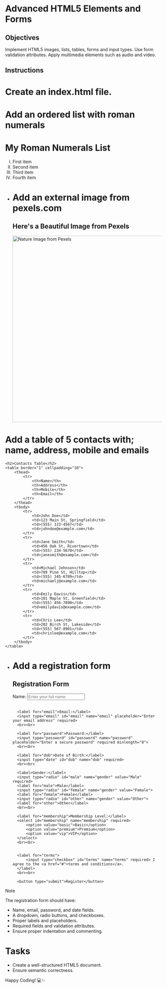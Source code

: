 # Advanced HTML5 Elements and Forms

## Objectives
Implement HTML5 images, lists, tables, forms and input types.
Use form validation attributes.
Apply multimedia elements such as audio and video.

## Instructions

# Create an index.html file.
# Add an ordered list with roman numerals
<!DOCTYPE html>
<html lang="en">
<head>
    <meta charset="UTF-8">
    <meta name="viewport" content="width=device-width, initial-scale=1.0">
    <title>Ordered List with Roman Numerals</title>
</head>
<body>
    <h1>My Roman Numerals List</h1>
    <ol type="I">
        <li>First item</li>
        <li>Second item</li>
        <li>Third item</li>
        <li>Fourth item</li>
    </ol>
</body>
</html>

- # Add an external image from pexels.com
   <h2>Here's a Beautiful Image from Pexels</h2>
    <img src="https://images.pexels.com/photos/34950/pexels-photo-34950.jpeg" alt="Nature Image from Pexels" width="600">

</body>
</html>

# Add a table of 5 contacts with; name, address, mobile and emails

    <h2>Contacts Table</h2>
    <table border="1" cellpadding="10">
        <thead>
            <tr>
                <th>Name</th>
                <th>Address</th>
                <th>Mobile</th>
                <th>Email</th>
            </tr>
        </thead>
        <tbody>
            <tr>
                <td>John Doe</td>
                <td>123 Main St, Springfield</td>
                <td>(555) 123-4567</td>
                <td>johndoe@example.com</td>
            </tr>
            <tr>
                <td>Jane Smith</td>
                <td>456 Oak St, Rivertown</td>
                <td>(555) 234-5678</td>
                <td>janesmith@example.com</td>
            </tr>
            <tr>
                <td>Michael Johnson</td>
                <td>789 Pine St, Hilltop</td>
                <td>(555) 345-6789</td>
                <td>michaelj@example.com</td>
            </tr>
            <tr>
                <td>Emily Davis</td>
                <td>101 Maple St, Greenfield</td>
                <td>(555) 456-7890</td>
                <td>emilydavis@example.com</td>
            </tr>
            <tr>
                <td>Chris Lee</td>
                <td>202 Birch St, Lakeside</td>
                <td>(555) 567-8901</td>
                <td>chrislee@example.com</td>
            </tr>
        </tbody>
    </table>

</body>
</html>

- # Add a registration form
    <h2>Registration Form</h2>
    <form action="#" method="POST">
        <label for="name">Name:</label>
        <input type="text" id="name" name="name" placeholder="Enter your full name" required>
        <br><br>

        <label for="email">Email:</label>
        <input type="email" id="email" name="email" placeholder="Enter your email address" required>
        <br><br>

        <label for="password">Password:</label>
        <input type="password" id="password" name="password" placeholder="Enter a secure password" required minlength="8">
        <br><br>

        <label for="dob">Date of Birth:</label>
        <input type="date" id="dob" name="dob" required>
        <br><br>

        <label>Gender:</label>
        <input type="radio" id="male" name="gender" value="Male" required>
        <label for="male">Male</label>
        <input type="radio" id="female" name="gender" value="Female">
        <label for="female">Female</label>
        <input type="radio" id="other" name="gender" value="Other">
        <label for="other">Other</label>
        <br><br>

        <label for="membership">Membership Level:</label>
        <select id="membership" name="membership" required>
            <option value="basic">Basic</option>
            <option value="premium">Premium</option>
            <option value="vip">VIP</option>
        </select>
        <br><br>


        <label for="terms">
            <input type="checkbox" id="terms" name="terms" required> I agree to the <a href="#">terms and conditions</a>.
        </label>
        <br><br>

        <button type="submit">Register</button>
    </form>

</body>
</html>

>[!NOTE]
>  The registration form should have:
>- Name, email, password, and date fields.
>- A dropdown, radio buttons, and checkboxes.
>- Proper labels and placeholders.
>- Required fields and validation attributes.
>- Ensure proper indentation and commenting.
 
# Tasks
- Create a well-structured HTML5 document.
- Ensure semantic correctness.

Happy Coding! 💻✨
